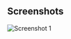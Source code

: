 ## Screenshots

![Screenshot 1](https://github.com/Edilvant-Maneyas/sample_repository/blob/a36702aeea986b0f7996b1d634b543b63e3c4f11.jpg)
